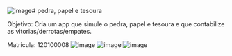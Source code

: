 ![image](https://github.com/ZKros/pedrapapeltesoura/assets/1646461/872159bb-eb3a-4ad6-a680-ef313eda7eaa)# pedra, papel e tesoura

Objetivo: Cria um app que simule o pedra, papel e tesoura e que contabilize as vitorias/derrotas/empates.

Matricula: 120100008
![image](https://github.com/ZKros/pedrapapeltesoura/assets/1646461/a81cf94c-99c8-4682-b3b3-3215f8a8d0b9)
![image](https://github.com/ZKros/pedrapapeltesoura/assets/1646461/4fc170cf-a931-4450-8c55-9726f69ddad0)
![image](https://github.com/ZKros/pedrapapeltesoura/assets/1646461/928fe663-e73b-41a0-b450-34ee99530c6c)

